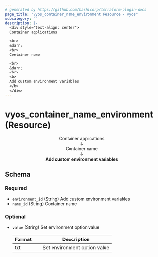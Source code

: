 ```yaml
---
# generated by https://github.com/hashicorp/terraform-plugin-docs
page_title: "vyos_container_name_environment Resource - vyos"
subcategory: ""
description: |-
  <div style="text-align: center">
  Container applications

  <br>
  &darr;
  <br>
  Container name

  <br>
  &darr;
  <br>
  <b>
  Add custom environment variables
  </b>
  </div>
---
```


# vyos_container_name_environment (Resource)

<div style="text-align: center">
Container applications

<br>
&darr;
<br>
Container name

<br>
&darr;
<br>
<b>
Add custom environment variables
</b>
</div>



<!-- schema generated by tfplugindocs -->
## Schema

### Required

- `environment_id` (String) Add custom environment variables
- `name_id` (String) Container name

### Optional

- `value` (String) Set environment option value

    |  Format &emsp; | Description  |
    |----------|---------------|
    |  txt  &emsp; |  Set environment option value  |
